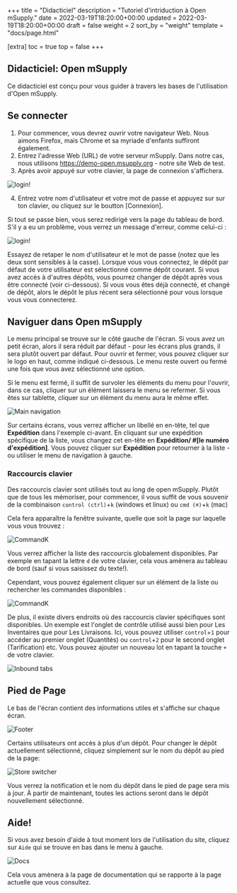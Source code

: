 +++
title = "Didacticiel"
description = "Tutoriel d'intriduction à Open mSupply."
date = 2022-03-19T18:20:00+00:00
updated = 2022-03-19T18:20:00+00:00
draft = false
weight = 2
sort_by = "weight"
template = "docs/page.html"

[extra]
toc = true
top = false
+++

## Didacticiel: Open mSupply

Ce didacticiel est conçu pour vous guider à travers les bases de l'utilisation d'Open mSupply.

## Se connecter

1. Pour commencer, vous devrez ouvrir votre navigateur Web. Nous aimons Firefox, mais Chrome et sa myriade d'enfants suffiront également.
2. Entrez l'adresse Web (URL) de votre serveur mSupply. Dans notre cas, nous utilisons https://demo-open.msupply.org - notre site Web de test.
3. Après avoir appuyé <entrer> sur votre clavier, la page de connexion s'affichera.

![login!](/docs/images/log_in_fr.png)

4. Entrez votre nom d'utilisateur et votre mot de passe et appuyez sur <entrer> sur ton clavier, ou cliquez sur le boutton [Connexion].

Si tout se passe bien, vous serez redirigé vers la page du tableau de bord.
S'il y a eu un problème, vous verrez un message d'erreur, comme celui-ci :

![login!](/docs/images/log_in_error.png)

Essayez de retaper le nom d'utilisateur et le mot de passe (notez que les deux sont sensibles à la casse).
Lorsque vous vous connectez, le dépôt par défaut de votre utilisateur est sélectionné comme dépôt courant. Si vous avez accès à d'autres dépôts, vous pourrez changer de dépôt après vous être connecté (voir ci-dessous).
Si vous vous êtes déjà connecté, et changé de dépôt, alors le dépôt le plus récent sera sélectionné pour vous lorsque vous vous connecterez.

## Naviguer dans Open mSupply

Le menu principal se trouve sur le côté gauche de l'écran. Si vous avez un petit écran, alors il sera réduit par défaut - pour les écrans plus grands, il sera plutôt ouvert par défaut. Pour ouvrir et fermer, vous pouvez cliquer sur le logo en haut, comme indiqué ci-dessous. Le menu reste ouvert ou fermé une fois que vous avez sélectionné une option.

Si le menu est fermé, il suffit de survoler les éléments du menu pour l'ouvrir, dans ce cas, cliquer sur un élément laissera le menu se refermer. Si vous êtes sur tablette, cliquer sur un élément du menu aura le même effet.

![Main navigation](/docs/images/main_nav.gif)

Sur certains écrans, vous verrez afficher un libellé en en-tête, tel que **Expédition** dans l'exemple ci-avant. En cliquant sur une expédition spécifique de la liste, vous changez cet en-tête en **Expédition/ #[le numéro d'expédition]**. Vous pouvez cliquer sur  **Expédition** pour retourner à la liste - ou utiliser le menu de navigation à gauche.

### Raccourcis clavier

Des raccourcis clavier sont utilisés tout au long de open mSupply. Plutôt que de tous les mémoriser, pour commencer, il vous suffit de vous souvenir de la combinaison `control (ctrl)`+`k` (windows et linux) ou `cmd (⌘)`+`k` (mac)

Cela fera apparaître la fenêtre suivante, quelle que soit la page sur laquelle vous vous trouvez :

![CommandK](/docs/images/cmd_k.png)

Vous verrez afficher la liste des raccourcis globalement disponibles. Par exemple en tapant la lettre `d` de votre clavier, cela vous amènera au tableau de bord (sauf si vous saisissez du texte!).

Cependant, vous pouvez également cliquer sur un élément de la liste ou rechercher les commandes disponibles :

![CommandK](/docs/images/cmd_k.gif)

De plus, il existe divers endroits où des raccourcis clavier spécifiques sont disponibles. Un exemple est l'onglet de contrôle utilisé aussi bien pour Les Inventaires que pour Les Livraisons. Ici, vous pouvez utiliser `control`+`1` pour accéder au premier onglet (Quantités) ou `control`+`2` pour le second onglet (Tarification) etc. Vous pouvez ajouter un nouveau lot en tapant la touche `+` de votre clavier. 

![Inbound tabs](/docs/replenishment/is_edit_keyboard_shortcuts.png)



## Pied de Page

Le bas de l'écran contient des informations utiles et s'affiche sur chaque écran.

![Footer](/docs/images/footer.png)

Certains utilisateurs ont accès à plus d'un dépôt. Pour changer le dépôt actuellement sélectionné, cliquez simplement sur le nom du dépôt au pied de la page:

![Store switcher](/docs/images/store_switcher.gif)

Vous verrez la notification et le nom du dépôt dans le pied de page sera mis à jour. À partir de maintenant, toutes les actions seront dans le dépôt nouvellement sélectionné.

## Aide!

Si vous avez besoin d'aide à tout moment lors de l'utilisation du site, cliquez sur `Aide` qui se trouve en bas dans le menu à gauche. 

![Docs](/docs/images/docs_nav.png)

Cela vous amènera à la page de documentation qui se rapporte à la page actuelle que vous consultez.